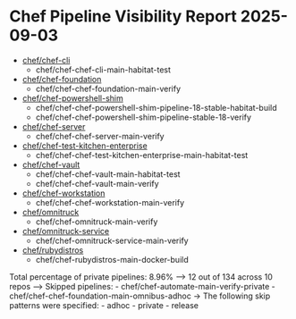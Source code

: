 # Chef Pipeline Visibility Report 2025-09-03

* [chef/chef-cli](https://github.com/chef/chef-cli)
    * chef/chef-chef-cli-main-habitat-test
* [chef/chef-foundation](https://github.com/chef/chef-foundation)
    * chef/chef-chef-foundation-main-verify
* [chef/chef-powershell-shim](https://github.com/chef/chef-powershell-shim)
    * chef/chef-chef-powershell-shim-pipeline-18-stable-habitat-build
    * chef/chef-chef-powershell-shim-pipeline-stable-18-verify
* [chef/chef-server](https://github.com/chef/chef-server)
    * chef/chef-chef-server-main-verify
* [chef/chef-test-kitchen-enterprise](https://github.com/chef/chef-test-kitchen-enterprise)
    * chef/chef-chef-test-kitchen-enterprise-main-habitat-test
* [chef/chef-vault](https://github.com/chef/chef-vault)
    * chef/chef-chef-vault-main-habitat-test
    * chef/chef-chef-vault-main-verify
* [chef/chef-workstation](https://github.com/chef/chef-workstation)
    * chef/chef-chef-workstation-main-verify
* [chef/omnitruck](https://github.com/chef/omnitruck)
    * chef/chef-omnitruck-main-verify
* [chef/omnitruck-service](https://github.com/chef/omnitruck-service)
    * chef/chef-omnitruck-service-main-verify
* [chef/rubydistros](https://github.com/chef/rubydistros)
    * chef/chef-rubydistros-main-docker-build

Total percentage of private pipelines: 8.96%
  --> 12 out of 134 across 10 repos
  --> Skipped pipelines:
    - chef/chef-automate-main-verify-private
    - chef/chef-chef-foundation-main-omnibus-adhoc
  -> The following skip patterns were specified:
    - adhoc
    - private
    - release
